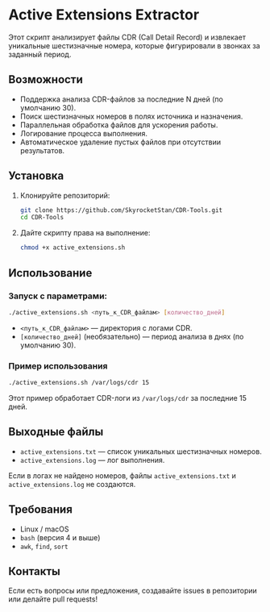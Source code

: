 # Active Extensions Extractor

Этот скрипт анализирует файлы CDR (Call Detail Record) и извлекает уникальные шестизначные номера, которые фигурировали в звонках за заданный период.

## Возможности
- Поддержка анализа CDR-файлов за последние N дней (по умолчанию 30).
- Поиск шестизначных номеров в полях источника и назначения.
- Параллельная обработка файлов для ускорения работы.
- Логирование процесса выполнения.
- Автоматическое удаление пустых файлов при отсутствии результатов.

## Установка

1. Клонируйте репозиторий:
   ```sh
   git clone https://github.com/SkyrocketStan/CDR-Tools.git
   cd CDR-Tools
   ```
2. Дайте скрипту права на выполнение:
   ```sh
   chmod +x active_extensions.sh
   ```

## Использование

### Запуск с параметрами:
```sh
./active_extensions.sh <путь_к_CDR_файлам> [количество_дней]
```
- `<путь_к_CDR_файлам>` — директория с логами CDR.
- `[количество_дней]` (необязательно) — период анализа в днях (по умолчанию 30).

### Пример использования
```sh
./active_extensions.sh /var/logs/cdr 15
```
Этот пример обработает CDR-логи из `/var/logs/cdr` за последние 15 дней.

## Выходные файлы
- `active_extensions.txt` — список уникальных шестизначных номеров.
- `active_extensions.log` — лог выполнения.

Если в логах не найдено номеров, файлы `active_extensions.txt` и `active_extensions.log` не создаются.

## Требования
- Linux / macOS
- `bash` (версия 4 и выше)
- `awk`, `find`, `sort`

## Контакты
Если есть вопросы или предложения, создавайте issues в репозитории или делайте pull requests!

